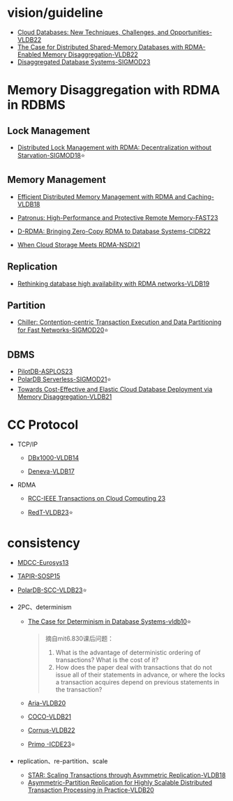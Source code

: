 # vision/guideline

- [Cloud Databases: New Techniques, Challenges, and Opportunities-VLDB22](https://www.vldb.org/pvldb/vol15/p3758-li.pdf)
- [The Case for Distributed Shared-Memory Databases with RDMA-Enabled Memory Disaggregation-VLDB22](https://arxiv.org/pdf/2207.03027.pdf)
- [Disaggregated Database Systems-SIGMOD23](https://www.cs.purdue.edu/homes/csjgwang/pubs/SIGMOD23_Tutorial_DisaggregatedDB.pdf)

# Memory Disaggregation with RDMA in RDBMS

## Lock Management

- [Distributed Lock Management with RDMA: Decentralization without Starvation-SIGMOD18](https://www.mosharaf.com/wp-content/uploads/dslr-sigmod18.pdf):star:

## Memory Management

- [Efficient Distributed Memory Management with RDMA and Caching-VLDB18](https://vldb.org/pvldb/vol11/p1604-cai.pdf)
- [Patronus: High-Performance and  Protective Remote Memory-FAST23](https://www.usenix.org/system/files/fast23-yan.pdf)

- [D-RDMA: Bringing Zero-Copy RDMA to Database Systems-CIDR22](https://www.cidrdb.org/cidr2022/papers/p77-ryser.pdf)
- [When Cloud Storage Meets RDMA-NSDI21](https://www.usenix.org/system/files/nsdi21-gao.pdf)

## Replication

- [Rethinking database high availability with RDMA networks-VLDB19](https://vldb.org/pvldb/vol12/p1637-zamanian.pdf)

## Partition

- [Chiller: Contention-centric Transaction Execution and Data Partitioning for Fast Networks-SIGMOD20](https://arxiv.org/pdf/1811.12204v1.pdf):star:

## DBMS

- [PilotDB-ASPLOS23](https://ashraf.aboulnaga.me/pubs/asplos23pilotdb.pdf)
- [PolarDB Serverless-SIGMOD21](https://dl.acm.org/doi/pdf/10.1145/3448016.3457560):star:
- [Towards Cost-Effective and Elastic Cloud Database Deployment via Memory Disaggregation-VLDB21](https://vldbarc.org/pvldb/vol14/p1900-zhang.pdf)

# CC Protocol

- TCP/IP

  - [DBx1000-VLDB14](https://www.vldb.org/pvldb/vol8/p209-yu.pdf)

  - [Deneva-VLDB17](https://pages.cs.wisc.edu/~yxy/cs839-s20/papers/p553-harding.pdf)

- RDMA

  - [RCC-IEEE Transactions on Cloud Computing 23](https://alchem.usc.edu/portal/static/download/rdma_tx.pdf)

  - [RedT-VLDB23](https://www.vldb.org/pvldb/vol16/p1372-lu.pdf):star:

# consistency

- [MDCC-Eurosys13](http://mdcc.cs.berkeley.edu/mdcc.pdf)

- [TAPIR-SOSP15](https://dl.acm.org/doi/pdf/10.1145/2815400.2815404)

- [PolarDB-SCC-VLDB23](https://www.vldb.org/pvldb/vol16/p3754-chen.pdf):star:

- 2PC、determinism

  - [The Case for Determinism in Database Systems-vldb10](http://dslam.cs.umd.edu/determinism-vldb10.pdf):star:

    > 摘自mit6.830课后问题：
    >
    > 1. What is the advantage of deterministic ordering of transactions? What is the cost of it?
    > 2. How does the paper deal with transactions that do not issue all of their statements in advance, or where the locks a transaction acquires depend on previous statements in the transaction?

  - [Aria-VLDB20](https://dspace.mit.edu/bitstream/handle/1721.1/133983/3407790.3407808.pdf;jsessionid=A1DA166B700E34766D01493109B8063D?sequence=2)

  - [COCO-VLDB21](https://pages.cs.wisc.edu/~yxy/pubs/coco.pdf)

  - [Cornus-VLDB22](https://www.vldb.org/pvldb/vol16/p379-guo.pdf)

  - [Primo -ICDE23](https://arxiv.org/pdf/2302.12517.pdf):star:

- replication、re-partition、scale

  - [STAR: Scaling Transactions through Asymmetric Replication-VLDB18](https://arxiv.org/pdf/1811.02059.pdf)
  - [Asymmetric-Partition Replication for Highly Scalable Distributed Transaction Processing in Practice-VLDB20](https://www.vldb.org/pvldb/vol13/p3112-lee.pdf) 





